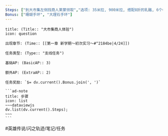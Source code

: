 ```yaml
---
Steps: ["到大市集左侧找商人莱蒙领取","选项: 35米拉, 900米拉, 搭配8折的乳酪, 6个60米拉", "结束后获得奖励"]
Bonus: ["珊瑚手环", "大理石手环"]
---
```

`````ad-question
title: (Title:: "大市集商人体验")
icon: question

出现章节: (Time:: [[第一章 新学期～初次实习～#^2184be|4/24]])

任务类型: (Type:: "支线任务")

基础AP: (BasicAP:: 3)

额外AP: (ExtraAP:: 2)

任务奖励: `$= dv.current().Bonus.join(', ')`

```ad-note
title: 步骤
icon: list
~~~dataviewjs
dv.list(dv.current().Steps);
~~~
```
`````

#英雄传说/闪之轨迹/笔记/任务